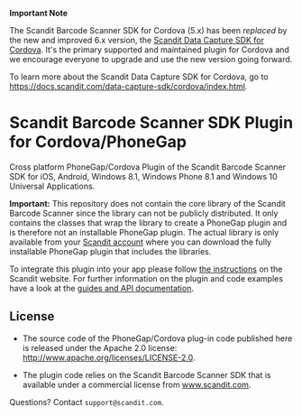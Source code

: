 **Important Note**

The Scandit Barcode Scanner SDK for Cordova (5.x) has been _replaced_ by the new and improved 6.x version, the [Scandit Data Capture SDK for Cordova](https://docs.scandit.com/data-capture-sdk/cordova/index.html). It's the primary supported and maintained plugin for Cordova and we encourage everyone to upgrade and use the new version going forward.

To learn more about the Scandit Data Capture SDK for Cordova, go to https://docs.scandit.com/data-capture-sdk/cordova/index.html.

Scandit Barcode Scanner SDK Plugin for Cordova/PhoneGap
===================================

Cross platform PhoneGap/Cordova Plugin of the Scandit Barcode Scanner SDK for iOS, Android, Windows 8.1, Windows Phone 8.1 and Windows 10 Universal Applications.

**Important:** This repository does not contain the core library of the Scandit Barcode Scanner since the library can not be publicly distributed. It only contains the classes that wrap the library to create a PhoneGap plugin and is therefore not an installable PhoneGap plugin. The actual library is only available from your [Scandit account](https://ssl.scandit.com/main) where you can download the fully installable PhoneGap plugin that includes the libraries. 

To integrate this plugin into your app please follow [the instructions](http://docs.scandit.com/stable/phonegap/cordova-integrate.html) on the Scandit website. For further information on the plugin and code examples have a look at the [guides and API documentation](http://docs.scandit.com/stable/phonegap/index.html).


License
-------
* The source code of the PhoneGap/Cordova plug-in code published here is released under the Apache 2.0 license: http://www.apache.org/licenses/LICENSE-2.0.

* The plugin code relies on the Scandit Barcode Scanner SDK that is available under a commercial license from www.scandit.com.



Questions? Contact `support@scandit.com`.
